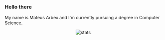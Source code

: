 ### Hello there 
My name is Mateus Arbex and I'm currently pursuing a degree in Computer Science.

<p align="center">
 <img alt="stats" src="https://github-readme-stats-nu-nine.vercel.app/api?username=mateusarbex" />
</p>
